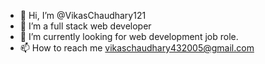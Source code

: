 - 👋 Hi, I’m @VikasChaudhary121
- 👀 I’m a full stack web developer
- 🌱 I’m currently looking for web development job role.
- 📫 How to reach me vikaschaudhary432005@gmail.com

<!---
VikasChaudhary121/VikasChaudhary121 is a ✨ special ✨ repository because its `README.md` (this file) appears on your GitHub profile.
You can click the Preview link to take a look at your changes.
--->

